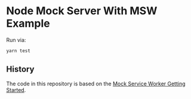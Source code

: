 # Node Mock Server With MSW Example

Run via:

```bash
yarn test
```

## History

The code in this repository is based on the
[Mock Service Worker Getting Started](https://mswjs.io/docs/getting-started/integrate/node).
